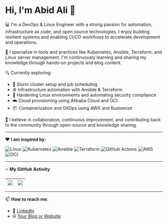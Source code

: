 # Hi, I'm Abid Ali 👋

💻 I'm a DevOps & Linux Engineer with a strong passion for automation, infrastructure as code, and open source technologies. I enjoy building resilient systems and enabling CI/CD workflows to accelerate development and operations.

🚀 I specialize in tools and practices like Kubernetes, Ansible, Terraform, and Linux server management. I'm continuously learning and sharing my knowledge through hands-on projects and blog content.

🔍 Currently exploring:
- 🔧 Slurm cluster setup and job scheduling
- ⚙️ Infrastructure automation with Ansible & Terraform
- 🔐 Hardening Linux environments and automating security compliance
- ☁️ Cloud provisioning using Alibaba Cloud and OCI
- 📦 Containerization and GitOps using AWX and Kustomize

🙌 I believe in collaboration, continuous improvement, and contributing back to the community through open-source and knowledge sharing.

---

❤️ **I am inspired by:**

![Linux](https://img.shields.io/badge/-Linux-333?logo=linux&logoColor=white)
![Kubernetes](https://img.shields.io/badge/-Kubernetes-326ce5?logo=kubernetes&logoColor=white)
![Ansible](https://img.shields.io/badge/-Ansible-ee0000?logo=ansible&logoColor=white)
![Terraform](https://img.shields.io/badge/-Terraform-5c4ee5?logo=terraform&logoColor=white)
![GitHub Actions](https://img.shields.io/badge/-GitHub%20Actions-2088ff?logo=github-actions&logoColor=white)
![AWS](https://img.shields.io/badge/-AWS-232f3e?logo=amazon-aws&logoColor=white)
![OCI](https://img.shields.io/badge/-Oracle%20Cloud-f80000?logo=oracle&logoColor=white)

---

⭐ **My GitHub Activity**

<!-- GitHub Stats Widgets -->
| <img align="center" src="https://github-readme-stats.vercel.app/api?username=abidbajwa951&show_icons=true&theme=radical" /> | <img align="center" src="https://github-readme-stats.vercel.app/api/top-langs/?username=abidbajwa951&layout=compact&theme=radical" /> |
| ------------- | ------------- |

<!-- Add other widgets like streaks or trophies if needed -->

---

📫 **How to reach me**:
- 💼 [LinkedIn](https://www.linkedin.com/in/abidbajwa)
- 🌐 [Your Blog or Website](https://linuxride.com)
